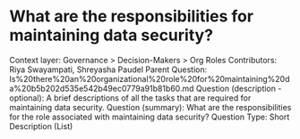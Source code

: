 # What are the responsibilities for maintaining data security?

Context layer: Governance > Decision-Makers > Org Roles
Contributors: Riya Swayampati, Shreyasha Paudel
Parent Question: Is%20there%20an%20organizational%20role%20for%20maintaining%20da%20b5b202d535e542b49ec0779a91b81b60.md
Question (description - optional): A brief descriptions of all the tasks that are required for maintaining data security.
Question (summary): What are the responsibilities for the role associated with  maintaining data security?
Question Type: Short Description (List)
